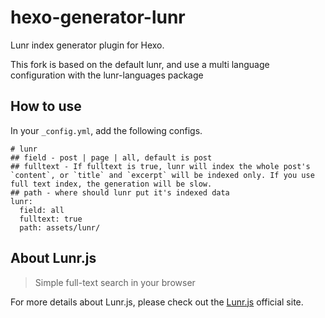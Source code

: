 # hexo-generator-lunr
Lunr index generator plugin for Hexo.

This fork is based on the default lunr, and use a multi language configuration with the lunr-languages package

## How to use

In your `_config.yml`, add the following configs.

```
# lunr
## field - post | page | all, default is post
## fulltext - If fulltext is true, lunr will index the whole post's `content`, or `title` and `excerpt` will be indexed only. If you use full text index, the generation will be slow.
## path - where should lunr put it's indexed data
lunr:
  field: all
  fulltext: true
  path: assets/lunr/
```

## About Lunr.js

> Simple full-text search in your browser

For more details about Lunr.js, please check out the [Lunr.js](http://lunrjs.com/) official site.
